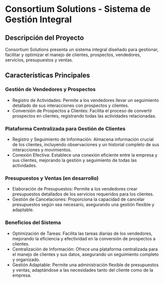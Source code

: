 # Consortium Solutions - Sistema de Gestión Integral
## Descripción del Proyecto
Consortium Solutions presenta un sistema integral diseñado para gestionar, facilitar y optimizar el manejo de clientes, prospectos, vendedores, servicios, presupuestos y ventas.

## Características Principales
### Gestión de Vendedores y Prospectos
- Registro de Actividades: Permite a los vendedores llevar un seguimiento detallado de sus interacciones con prospectos y clientes.
- Conversión de Prospectos a Clientes: Facilita el proceso de convertir prospectos en clientes, registrando todas las actividades relacionadas.
### Plataforma Centralizada para Gestión de Clientes
- Registro y Seguimiento de Información: Almacena información crucial de los clientes, incluyendo observaciones y un historial completo de sus interacciones y movimientos.
- Conexión Efectiva: Establece una conexión eficiente entre la empresa y sus clientes, mejorando la gestión y seguimiento de todas las actividades.
### Presupuestos y Ventas (en desarrollo)
- Elaboración de Presupuestos: Permite a los vendedores crear presupuestos detallados de los servicios requeridos para los clientes.
- Gestión de Cancelaciones: Proporciona la capacidad de cancelar presupuestos según sea necesario, asegurando una gestión flexible y adaptable.
### Beneficios del Sistema
- Optimización de Tareas: Facilita las tareas diarias de los vendedores, mejorando la eficiencia y efectividad en la conversión de prospectos a clientes.
- Centralización de Información: Ofrece una plataforma centralizada para el manejo de clientes y sus datos, asegurando un seguimiento completo y organizado.
- Gestión Adaptable: Permite una administración flexible de presupuestos y ventas, adaptándose a las necesidades tanto del cliente como de la empresa.
